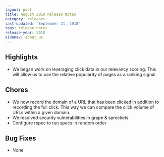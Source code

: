 ```yaml
---
layout: post
title: August 2018 Release Notes
category: releases
last-updated: "September 21, 2018"
tags: release-notes
release-year: 2018
sidenav: about_us
---
```


## Highlights
* We began work on leveraging click data in our relevancy scoring. This will allow us to use the relative popularity of pages as a ranking signal.

## Chores
* We now record the domain of a URL that has been clicked in addition to recording the full click. This way we can compare the click volume of URLs within a given domain.
* We resolved security vulnerabilities in grape & sprockets
* Configure rspec to run specs in random order

## Bug Fixes
* None
